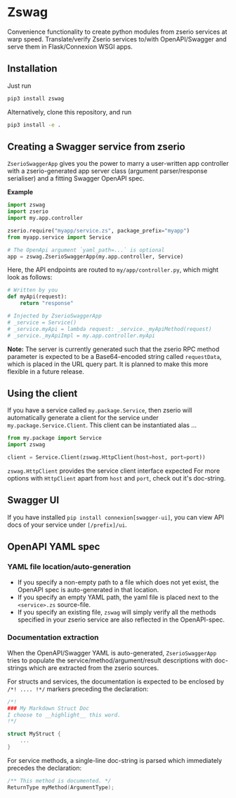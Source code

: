 # Zswag

Convenience functionality to create python modules from zserio services at warp speed.
Translate/verify Zserio services to/with OpenAPI/Swagger and serve them in Flask/Connexion WSGI apps.

## Installation

Just run

```bash
pip3 install zswag
```

Alternatively, clone this repository, and run

```bash
pip3 install -e .
```

## Creating a Swagger service from zserio

`ZserioSwaggerApp` gives you the power to marry a user-written app controller
with a zserio-generated app server class (argument parser/response serialiser)
and a fitting Swagger OpenAPI spec.

**Example**

```py
import zswag
import zserio
import my.app.controller

zserio.require("myapp/service.zs", package_prefix="myapp")
from myapp.service import Service

# The OpenApi argument `yaml_path=...` is optional
app = zswag.ZserioSwaggerApp(my.app.controller, Service)
```

Here, the API endpoints are routed to `my/app/controller.py`,
which might look as follows:

```py
# Written by you
def myApi(request):
    return "response"

# Injected by ZserioSwaggerApp
# _service = Service()
# _service.myApi = lambda request: _service._myApiMethod(request)
# _service._myApiImpl = my.app.controller.myApi
```

**Note:** The server is currently generated such that the
zserio RPC method parameter is expected to be a Base64-encoded
string called `requestData`, which is placed in the URL query part.
It is planned to make this more flexible in a future release.

## Using the client

If you have a service called `my.package.Service`, then zserio
will automatically generate a client for the service under
`my.package.Service.Client`. This client can be instantiated alas ...

```python
from my.package import Service
import zswag

client = Service.Client(zswag.HttpClient(host=host, port=port))
```

`zswag.HttpClient` provides the service client interface expected
For more options with `HttpClient` apart from `host` and `port`,
check out it's doc-string.

## Swagger UI 

If you have installed `pip install connexion[swagger-ui]`, you can view
API docs of your service under `[/prefix]/ui`.

## OpenAPI YAML spec

### YAML file location/auto-generation

* If you specify a non-empty path to a file which does not yet exist, the OpenAPI spec is auto-generated in that location.
* If you specify an empty YAML path, the yaml file is placed next to the
`<service>.zs` source-file.
* If you specify an existing file, `zswag` will simply verify
  all the methods specified in your zserio service are also reflected in
  the OpenAPI-spec.

### Documentation extraction

When the OpenAPI/Swagger YAML is auto-generated, `ZserioSwaggerApp`
tries to populate the service/method/argument/result descriptions
with doc-strings which are extracted from the zserio sources.

For structs and services, the documentation is expected to be
enclosed by `/*! .... !*/` markers preceding the declaration:

```C
/*!
### My Markdown Struct Doc
I choose to __highlight__ this word.
!*/

struct MyStruct {
    ...
}
``` 

For service methods, a single-line doc-string is parsed which
immediately precedes the declaration:

```C
/** This method is documented. */
ReturnType myMethod(ArgumentType);
```
 
